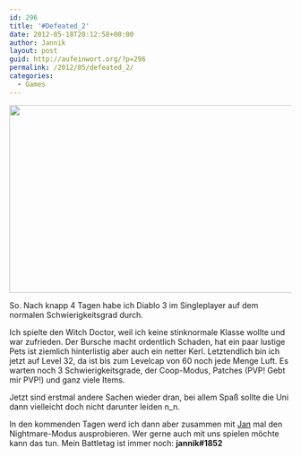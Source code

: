 ```yaml
---
id: 296
title: '#Defeated_2'
date: 2012-05-18T20:12:58+00:00
author: Jannik
layout: post
guid: http://aufeinwort.org/?p=296
permalink: /2012/05/defeated_2/
categories:
  - Games
---
```

[<img src="http://res.cloudinary.com/aufeinwort-org/image/upload/h_291,w_696/v1382562789/Bildschirmfoto-2012-05-18-um-20_39_59-e1337367526864_y01ohu.png" alt="" title="Bildschirmfoto 2012-05-18 um 20.39.59" width="800" height="335" class="aligncenter size-large wp-image-297" />](http://res.cloudinary.com/aufeinwort-org/image/upload/v1382562789/Bildschirmfoto-2012-05-18-um-20_39_59-e1337367526864_y01ohu.png)

So. Nach knapp 4 Tagen habe ich Diablo 3 im Singleplayer auf dem normalen Schwierigkeitsgrad durch. 

Ich spielte den Witch Doctor, weil ich keine stinknormale Klasse wollte und war zufrieden. Der Bursche macht ordentlich Schaden, hat ein paar lustige Pets ist ziemlich hinterlistig aber auch ein netter Kerl. Letztendlich bin ich jetzt auf Level 32, da ist bis zum Levelcap von 60 noch jede Menge Luft. Es warten noch 3 Schwierigkeitsgrade, der Coop-Modus, Patches (PVP! Gebt mir PVP!) und ganz viele Items.

Jetzt sind erstmal andere Sachen wieder dran, bei allem Spaß sollte die Uni dann vielleicht doch nicht darunter leiden n_n.
  
In den kommenden Tagen werd ich dann aber zusammen mit [Jan](http://www.skyfighter.net/2012/05/diablo-3/) mal den Nightmare-Modus ausprobieren. Wer gerne auch mit uns spielen möchte kann das tun. Mein Battletag ist immer noch: **jannik#1852**